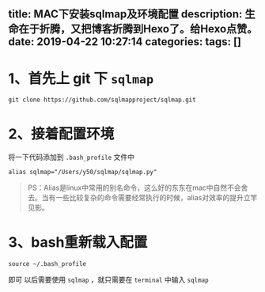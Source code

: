 title: MAC下安装sqlmap及环境配置
description: 生命在于折腾，又把博客折腾到Hexo了。给Hexo点赞。
date: 2019-04-22 10:27:14
categories:
tags: []
---
# 1、首先上 git 下 `sqlmap`

```
git clone https://github.com/sqlmapproject/sqlmap.git
```

# 2、接着配置环境

将一下代码添加到 `.bash_profile` 文件中

```
alias sqlmap="/Users/y50/sqlmap/sqlmap.py"
```

> PS：Alias是linux中常用的别名命令，这么好的东东在mac中自然不会舍去。当有一些比较复杂的命令需要经常执行的时候，alias对效率的提升立竿见影。

# 3、bash重新载入配置

```
source ~/.bash_profile
```
即可
以后需要使用 `sqlmap` ，就只需要在 `terminal` 中输入 `sqlmap`
